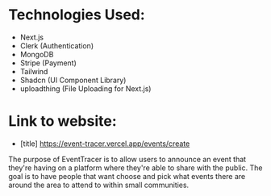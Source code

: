 # Technologies Used:
 - Next.js
 - Clerk (Authentication)
 - MongoDB
 - Stripe (Payment)
 - Tailwind
 - Shadcn (UI Component Library)
 - uploadthing (File Uploading for Next.js)

# Link to website: 
- [title] https://event-tracer.vercel.app/events/create


The purpose of EventTracer is to allow users to announce an event that they're having on a platform where they're able to share with the public. The goal is to have people that want choose and pick what events there are around the area to attend to within small communities.